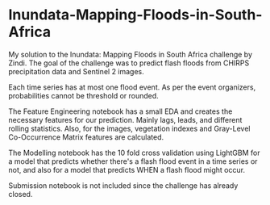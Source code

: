 # Inundata-Mapping-Floods-in-South-Africa
My solution to the Inundata: Mapping Floods in South Africa challenge by Zindi. The goal of the challenge was to predict flash floods from CHIRPS precipitation data and Sentinel 2 images.

Each time series has at most one flood event. As per the event organizers, probabilities cannot be threshold or rounded.

The Feature Engineering notebook has a small EDA and creates the necessary features for our prediction. Mainly lags, leads, and different rolling statistics. Also, for the images, vegetation indexes and Gray-Level Co-Occurrence Matrix features are calculated.

The Modelling notebook has the 10 fold cross validation using LightGBM for a model that predicts whether there's a flash flood event in a time series or not, and also for a model that predicts WHEN a flash flood might occur.

Submission notebook is not included since the challenge has already closed.
